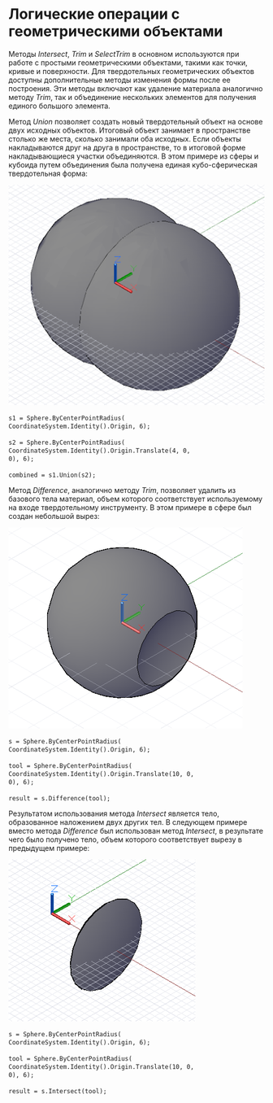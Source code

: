 

# Логические операции с геометрическими объектами

Методы *Intersect*, *Trim* и *SelectTrim* в основном используются при работе с простыми геометрическими объектами, такими как точки, кривые и поверхности. Для твердотельных геометрических объектов доступны дополнительные методы изменения формы после ее построения. Эти методы включают как удаление материала аналогично методу *Trim*, так и объединение нескольких элементов для получения единого большого элемента.

Метод *Union* позволяет создать новый твердотельный объект на основе двух исходных объектов. Итоговый объект занимает в пространстве столько же места, сколько занимали оба исходных. Если объекты накладываются друг на друга в пространстве, то в итоговой форме накладывающиеся участки объединяются. В этом примере из сферы и кубоида путем объединения была получена единая кубо-сферическая твердотельная форма:

![](images/12-9/GeometricBooleans_01.png)

```
s1 = Sphere.ByCenterPointRadius(
CoordinateSystem.Identity().Origin, 6);

s2 = Sphere.ByCenterPointRadius(
CoordinateSystem.Identity().Origin.Translate(4, 0,
0), 6);

combined = s1.Union(s2);
```

Метод *Difference*, аналогично методу *Trim*, позволяет удалить из базового тела материал, объем которого соответствует используемому на входе твердотельному инструменту. В этом примере в сфере был создан небольшой вырез:

![](images/12-9/GeometricBooleans_02.png)

```
s = Sphere.ByCenterPointRadius(
CoordinateSystem.Identity().Origin, 6);

tool = Sphere.ByCenterPointRadius(
CoordinateSystem.Identity().Origin.Translate(10, 0,
0), 6);

result = s.Difference(tool);
```

Результатом использования метода *Intersect* является тело, образованное наложением двух других тел. В следующем примере вместо метода *Difference* был использован метод *Intersect*, в результате чего было получено тело, объем которого соответствует вырезу в предыдущем примере:

![](images/12-9/GeometricBooleans_03.png)

```
s = Sphere.ByCenterPointRadius(
CoordinateSystem.Identity().Origin, 6);

tool = Sphere.ByCenterPointRadius(
CoordinateSystem.Identity().Origin.Translate(10, 0,
0), 6);

result = s.Intersect(tool);
```


